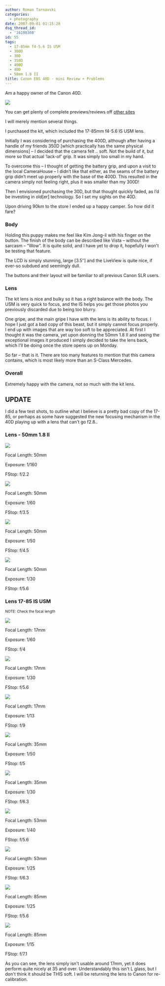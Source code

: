 ```yaml
---
author: Roman Tarnavski
categories:
  - photography
date: 2007-09-01 01:15:28
dsq_thread_id:
  - '16198308'
id: 55
tags:
  - 17-85mm f4-5.6 IS USM
  - 300D
  - 30D
  - 350D
  - 400D
  - 40D
  - 50mm 1.8 II
title: Canon EOS 40D - mini Review + Problems
---
```


Am a happy owner of the Canon 40D.
  
![](/images/2007/09/canon%2040d.jpg)

You can get plenty of complete previews/reviews off [other sites](www.dpreview.com/previews/canoneos40d/)

I will merely mention several things.
  
I purchased the kit, which included the 17-85mm f4-5.6 IS USM lens.

Initially I was considering of purchasing the 400D, although after having a handle of my friends 350D [which practically has the same physical dimensions] – I decided that the camera felt .. soft. Not the build of it, but more so that actual ‘lack-of’ grip. It was simply too small in my hand.

To overcome this – I thought of getting the battery grip, and upon a visit to the local CameraHouse – I didn’t like that either, as the seams of the battery grip didn’t meet up properly with the base of the 400D. This resulted in the camera simply not feeling right, plus it was smaller than my 300D!
  
Then I envisioned purchasing the 30D, but that thought quickly faded, as I’d be investing in old[er] technology. So I set my sights on the 40D.

Upon driving 90km to the store I ended up a happy camper. So how did it fare?

### Body

Holding this puppy makes me feel like Kim Jong-il with his finger on the button. The finish of the body can be described like Vista – without the sarcasm – “Wow”. It is quite solid, and I have yet to drop it, hopefully I won't be testing that feature.
  
The LCD is simply stunning, large [3.5&#8243;] and the LiveView is quite nice, if ever-so subdued and seemingly dull.
  
The buttons and their layout will be familiar to all previous Canon SLR users.

### Lens

The kit lens is nice and bulky so it has a right balance with the body. The USM is very quick to focus, and the IS helps you get those photos you previously discarded due to being too blurry.
  
One gripe, and the main gripe I have with the lens is its ability to focus. I hope I just got a bad copy of this beast, but it simply cannot focus properly. I end up with images that are way too soft to be appreciated. At first I thought it was the camera, yet upon donning the 50mm 1.8 II and seeing the exceptional images it produced I simply decided to take the lens back, which I’ll be doing once the store opens up on Monday.
  
So far – that is it. There are too many features to mention that this camera contains, which is most likely more than an S-Class Mercedes.

### Overall

Extremely happy with the camera, not so much with the kit lens.

## UPDATE

I did a few test shots, to outline what I believe is a pretty bad copy of the 17-85, or perhaps as some have suggested the new focusing mechanism in the 40D playing up with a lens that can't go f2.8..

### Lens - 50mm 1.8 II

![](/images/2007/09/img_0210.jpg)

Focal Length: 50mm
  
Exposure: 1/160
  
FStop: f/2.2

![](/images/2007/09/img_0211.jpg)
  
Focal Length: 50mm
  
Exposure: 1/60
  
FStop: f/3.5

![](/images/2007/09/img_0212.jpg)
  
Focal Length: 50mm
  
Exposure: 1/50
  
FStop: f/4.5

![](/images/2007/09/img_0213.jpg)
  
Focal Length: 50mm
  
Exposure: 1/30
  
FStop: f/5.6

### Lens 17-85 IS USM

<small>NOTE: Check the focal length</small>

![](/images/2007/09/img_0217.jpg)
  
Focal Length: 17mm
  
Exposure: 1/60
  
FStop: f/4

![](/images/2007/09/img_0218.jpg)

Focal Length: 17mm
  
Exposure: 1/30
  
FStop: f/5.6

![](/images/2007/09/img_0219.jpg)
  
Focal Length: 17mm
  
Exposure: 1/13
  
FStop: f/9

![](/images/2007/09/img_0220.jpg)
  
Focal Length: 35mm
  
Exposure: 1/50
  
FStop: f/5

![](/images/2007/09/img_0221.jpg)
  
Focal Length: 35mm
  
Exposure: 1/30
  
FStop: f/6.3

![](/images/2007/09/img_0223.jpg)
  
Focal Length: 53mm
  
Exposure: 1/40
  
FStop: f/5.6

![](/images/2007/09/img_0224.jpg)
  
Focal Length: 53mm
  
Exposure: 1/25
  
FStop: f/6.3

![](/images/2007/09/img_0226.jpg)
  
Focal Length: 85mm
  
Exposure: 1/25
  
FStop: f/5.6

![](/images/2007/09/img_0227.jpg)
  
Focal Length: 85mm
  
Exposure: 1/15
  
FStop: f/7.1

As you can see, the lens simply isn't usable around 17mm, yet it does perform quite nicely at 35 and over. Understandably this isn't L glass, but I don't think it should be THIS soft. I will be returning the lens to Canon for re-calibration.</p>